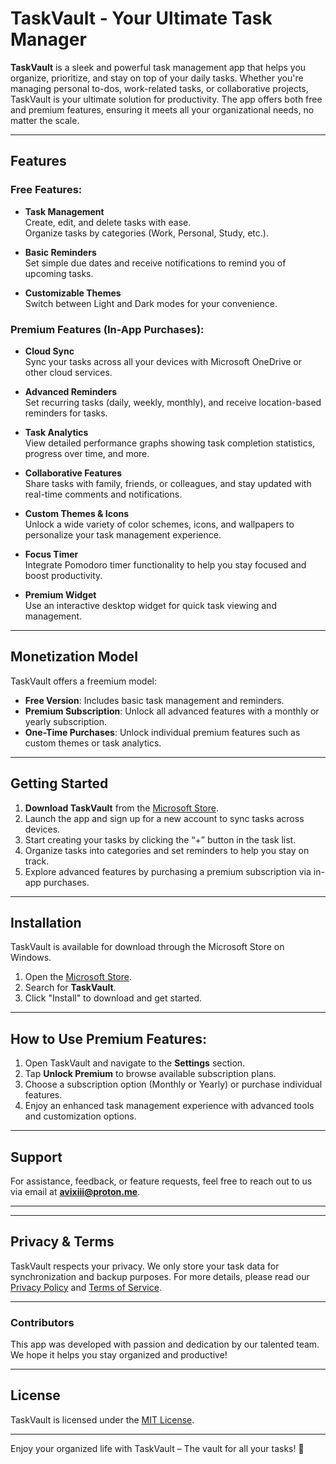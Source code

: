 # TaskVault - Your Ultimate Task Manager

**TaskVault** is a sleek and powerful task management app that helps you organize, prioritize, and stay on top of your daily tasks. Whether you're managing personal to-dos, work-related tasks, or collaborative projects, TaskVault is your ultimate solution for productivity. The app offers both free and premium features, ensuring it meets all your organizational needs, no matter the scale.

---

## **Features**

### **Free Features:**
- **Task Management**  
  Create, edit, and delete tasks with ease.  
  Organize tasks by categories (Work, Personal, Study, etc.).

- **Basic Reminders**  
  Set simple due dates and receive notifications to remind you of upcoming tasks.

- **Customizable Themes**  
  Switch between Light and Dark modes for your convenience.

### **Premium Features (In-App Purchases):**
- **Cloud Sync**  
  Sync your tasks across all your devices with Microsoft OneDrive or other cloud services.

- **Advanced Reminders**  
  Set recurring tasks (daily, weekly, monthly), and receive location-based reminders for tasks.

- **Task Analytics**  
  View detailed performance graphs showing task completion statistics, progress over time, and more.

- **Collaborative Features**  
  Share tasks with family, friends, or colleagues, and stay updated with real-time comments and notifications.

- **Custom Themes & Icons**  
  Unlock a wide variety of color schemes, icons, and wallpapers to personalize your task management experience.

- **Focus Timer**  
  Integrate Pomodoro timer functionality to help you stay focused and boost productivity.

- **Premium Widget**  
  Use an interactive desktop widget for quick task viewing and management.

---

## **Monetization Model**
TaskVault offers a freemium model:
- **Free Version**: Includes basic task management and reminders.
- **Premium Subscription**: Unlock all advanced features with a monthly or yearly subscription.
- **One-Time Purchases**: Unlock individual premium features such as custom themes or task analytics.

---

## **Getting Started**

1. **Download TaskVault** from the [Microsoft Store](#).
2. Launch the app and sign up for a new account to sync tasks across devices.
3. Start creating your tasks by clicking the “+” button in the task list.
4. Organize tasks into categories and set reminders to help you stay on track.
5. Explore advanced features by purchasing a premium subscription via in-app purchases.

---

## **Installation**

TaskVault is available for download through the Microsoft Store on Windows.  
1. Open the [Microsoft Store](#).  
2. Search for **TaskVault**.  
3. Click "Install" to download and get started.

---

## **How to Use Premium Features:**
1. Open TaskVault and navigate to the **Settings** section.
2. Tap **Unlock Premium** to browse available subscription plans.
3. Choose a subscription option (Monthly or Yearly) or purchase individual features.
4. Enjoy an enhanced task management experience with advanced tools and customization options.

---

## **Support**
For assistance, feedback, or feature requests, feel free to reach out to us via email at **avixiii@proton.me**.

---

<!--
## **Follow Us**
Stay connected and up to date with the latest app updates, new features, and tips:
- **Twitter**: [@](#)
- **Instagram**: [@](#)
- **Facebook**: [@](#)
-->

---

## **Privacy & Terms**

TaskVault respects your privacy. We only store your task data for synchronization and backup purposes. For more details, please read our [Privacy Policy](#) and [Terms of Service](#).

---

### **Contributors**
This app was developed with passion and dedication by our talented team. We hope it helps you stay organized and productive!

---

## **License**
TaskVault is licensed under the [MIT License](#).

---

Enjoy your organized life with TaskVault – The vault for all your tasks! 🚀
